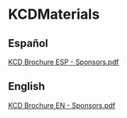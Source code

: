 # KCDMaterials

## Español
[KCD Brochure ESP - Sponsors.pdf](https://github.com/fhcn-io/KCDMaterials/files/11159686/KCD.Brochure.ESP.-.Sponsors.pdf)


## English
[KCD Brochure EN - Sponsors.pdf](https://github.com/fhcn-io/KCDMaterials/files/11159688/KCD.Brochure.EN.-.Sponsors.pdf)
